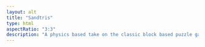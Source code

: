 ```yaml
---
layout: alt
title: "Sandtris"
type: html
aspectRatio: "3:3"
description: "A physics based take on the classic block based puzzle game Tetris®."
---
```

